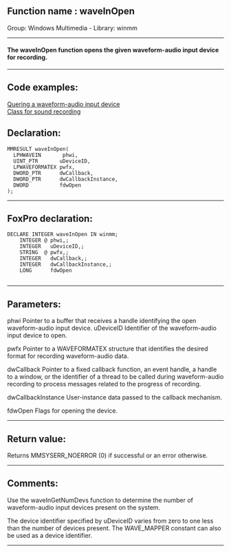 
## Function name : waveInOpen
Group: Windows Multimedia - Library: winmm    
***  


#### The waveInOpen function opens the given waveform-audio input device for recording.
***  


## Code examples:
[Quering a waveform-audio input device](../../samples/sample_366.md)  
[Class for sound recording](../../samples/sample_420.md)  

## Declaration:
```foxpro  
MMRESULT waveInOpen(
  LPHWAVEIN       phwi,
  UINT_PTR       uDeviceID,
  LPWAVEFORMATEX pwfx,
  DWORD_PTR      dwCallback,
  DWORD_PTR      dwCallbackInstance,
  DWORD          fdwOpen
);  
```  
***  


## FoxPro declaration:
```foxpro  
DECLARE INTEGER waveInOpen IN winmm;
	INTEGER @ phwi,;
	INTEGER   uDeviceID,;
	STRING  @ pwfx,;
	INTEGER   dwCallback,;
	INTEGER   dwCallbackInstance,;
	LONG      fdwOpen
  
```  
***  


## Parameters:
phwi 
Pointer to a buffer that receives a handle identifying the open waveform-audio input device. 
uDeviceID 
Identifier of the waveform-audio input device to open.

pwfx 
Pointer to a WAVEFORMATEX structure that identifies the desired format for recording waveform-audio data. 

dwCallback 
Pointer to a fixed callback function, an event handle, a handle to a window, or the identifier of a thread to be called during waveform-audio recording to process messages related to the progress of recording.

dwCallbackInstance 
User-instance data passed to the callback mechanism. 

fdwOpen 
Flags for opening the device.   
***  


## Return value:
Returns MMSYSERR_NOERROR (0) if successful or an error otherwise.   
***  


## Comments:
Use the waveInGetNumDevs function to determine the number of waveform-audio input devices present on the system.   
  
The device identifier specified by uDeviceID varies from zero to one less than the number of devices present. The WAVE_MAPPER constant can also be used as a device identifier.  
  
***  

